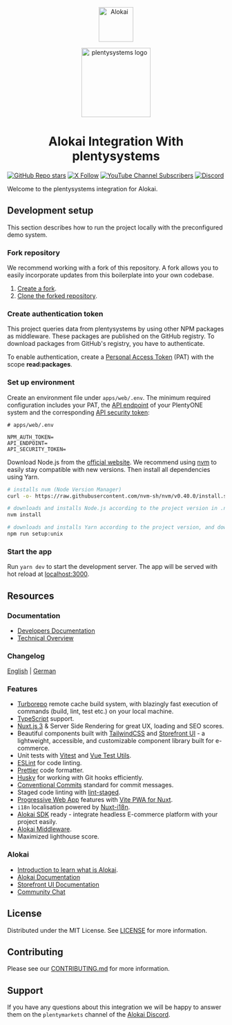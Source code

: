 <div align="center">
  <a href="https://alokai.com//"><img src="https://camo.githubusercontent.com/b3f817d20b7d4f18247de2dbdf89756cd2348208b146f7c182fe6c9b0de39426/68747470733a2f2f7265732e636c6f7564696e6172792e636f6d2f7675652d73746f726566726f6e742f696d6167652f75706c6f61642f76313731303735343532342f4c6f676f5f677265656e5f32785f7a34766d687a2e706e67" alt="Alokai" height="80px" /></a>

<a href="https://www.plentymarkets.com/"><img src="https://cdn01.plentymarkets.com/avw8j9fg70hi/frontend/plentyShop_LTS/plentysystems-logo.jpg" alt="plentysystems logo" height="160px" /></a>

  <h1 align="center">Alokai Integration With plentysystems</h1>
</div>

[![GitHub Repo stars](https://img.shields.io/github/stars/plentymarkets/plentyshop-pwa?style=social)](https://github.com/plentymarkets/plentyshop-pwa)
[![X Follow](https://img.shields.io/twitter/follow/plentymarkets?style=social)](https://twitter.com/plentymarkets)
[![YouTube Channel Subscribers](https://img.shields.io/youtube/channel/subscribers/UCauJsvmhbPNp6ii7tCGwxMg?style=social)](https://www.youtube.com/@plentymarkets)
[![Discord](https://img.shields.io/discord/770285988244750366?label=join%20discord&logo=Discord&logoColor=white)](https://discord.vuestorefront.io)

Welcome to the plentysystems integration for Alokai.

## Development setup

This section describes how to run the project locally with the preconfigured demo system.

### Fork repository

We recommend working with a fork of this repository. A fork allows you to easily incorporate updates from this boilerplate into your own codebase.

1. [Create a fork](https://docs.github.com/en/get-started/quickstart/fork-a-repo).
2. [Clone the forked repository](https://docs.github.com/en/repositories/creating-and-managing-repositories/cloning-a-repository).

### Create authentication token

This project queries data from plentysystems by using other NPM packages as middleware. These packages are published on the GitHub registry. To download packages from GitHub's registry, you have to authenticate.

To enable authentication, create a [Personal Access Token](https://github.com/settings/tokens/new) (PAT) with the scope **read:packages**.

### Set up environment

Create an environment file under `apps/web/.env`. The minimum required configuration includes your PAT, the [API endpoint](https://pwa-docs.plentymarkets.com/guide/how-to/middleware#api-endpoint) of your PlentyONE system and the corresponding [API security token](https://pwa-docs.plentymarkets.com/guide/how-to/middleware#api-security-token):

```properties
# apps/web/.env

NPM_AUTH_TOKEN=
API_ENDPOINT=
API_SECURITY_TOKEN=
```

Download Node.js from the [official website](https://nodejs.org/). We recommend using [nvm](https://github.com/nvm-sh/nvm) to easily stay compatible with new versions. Then install all dependencies using Yarn.

```bash
# installs nvm (Node Version Manager)
curl -o- https://raw.githubusercontent.com/nvm-sh/nvm/v0.40.0/install.sh | bash

# downloads and installs Node.js according to the project version in .nvmrc
nvm install

# downloads and installs Yarn according to the project version, and downloads, installs, and builds all dependencies
npm run setup:unix
```

### Start the app

Run `yarn dev` to start the development server. The app will be served with hot reload at [localhost:3000](http://localhost:3000/).

## Resources

### Documentation

- [Developers Documentation](https://pwa-docs.plentymarkets.com/)
- [Technical Overview](GUIDE.md)

### Changelog

[English](./docs/changelog/changelog_en.md) | [German](./docs/changelog/changelog_de.md)

### Features

- [Turborepo](https://turbo.build/) remote cache build system, with blazingly fast execution of commands (build, lint, test etc.) on your local machine.
- [TypeScript](https://www.typescriptlang.org/) support.
- [Nuxt.js 3](https://nuxt.com/) & Server Side Rendering for great UX, loading and SEO scores.
- Beautiful components built with [TailwindCSS](https://tailwindcss.com/) and [Storefront UI](https://docs.storefrontui.io/v2/) - a lightweight, accessible, and customizable component library built for e-commerce.
- Unit tests with [Vitest](https://vitest.dev/) and [Vue Test Utils](https://test-utils.vuejs.org).
- [ESLint](https://eslint.org/) for code linting.
- [Prettier](https://prettier.io/) code formatter.
- [Husky](https://typicode.github.io/husky/) for working with Git hooks efficiently.
- [Conventional Commits](https://www.conventionalcommits.org/en/v1.0.0/) standard for commit messages.
- Staged code linting with [lint-staged](https://github.com/okonet/lint-staged).
- [Progressive Web App](https://developer.mozilla.org/en-US/docs/Web/Progressive_web_apps/Guides/What_is_a_progressive_web_app) features with [Vite PWA for Nuxt](https://vite-pwa-org.netlify.app/).
- `i18n` localisation powered by [Nuxt-i18n](https://i18n.nuxtjs.org).
- [Alokai SDK](https://docs.vuestorefront.io/sdk/) ready - integrate headless E-commerce platform with your project easily.
- [Alokai Middleware](https://docs.vuestorefront.io/v2/architecture/server-middleware.html).
- Maximized lighthouse score.

### Alokai

- [Introduction to learn what is Alokai](https://docs.vuestorefront.io/v2/getting-started/introduction.html).
- [Alokai Documentation](https://docs.vuestorefront.io/v2/)
- [Storefront UI Documentation](https://docs.storefrontui.io/v2/vue/getting-started.html)
- [Community Chat](http://discord.vuestorefront.io)

## License

Distributed under the MIT License. See [LICENSE](LICENSE.md) for more information.

## Contributing

Please see our [CONTRIBUTING.md](.github/CONTRIBUTING.md) for more information.

## Support

If you have any questions about this integration we will be happy to answer them on the `plentymarkets` channel of the [Alokai Discord](http://discord.vuestorefront.io).

